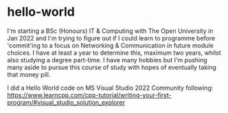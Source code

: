 # hello-world
I'm starting a BSc (Honours) IT & Computing with The Open University in Jan 2022 and I'm trying to figure out if I could learn to programme before 'commit'ing to a focus on Networking & Communication in future module choices.  I have at least a year to determine this, maximum two years, whilst also studying a degree part-time.  I have many hobbies but I'm pushing many aside to pursue this course of study with hopes of eventually taking that money pill.

I did a Hello World code on MS Visual Studio 2022 Community following: https://www.learncpp.com/cpp-tutorial/writing-your-first-program/#visual_studio_solution_explorer
